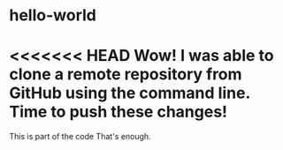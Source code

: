 # hello-world

<<<<<<< HEAD
Wow! I was able to clone a remote repository from GitHub using the command line. Time to push these changes!
=======
This is part of the code
That's enough.
